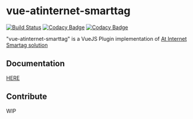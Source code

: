# vue-atinternet-smarttag

[![Build Status](https://travis-ci.org/Seb-L/vue-atinternet-smarttag.svg?branch=master)](https://travis-ci.org/Seb-L/vue-atinternet-smarttag)
[![Codacy Badge](https://api.codacy.com/project/badge/Coverage/7c9605d6d83541b49828cc3946cc6e77)](https://www.codacy.com/app/Seb-L/vue-atinternet-smarttag?utm_source=github.com&amp;utm_medium=referral&amp;utm_content=Seb-L/vue-atinternet-smarttag&amp;utm_campaign=Badge_Grade)
[![Codacy Badge](https://api.codacy.com/project/badge/Grade/7c9605d6d83541b49828cc3946cc6e77)](https://www.codacy.com/app/Seb-L/vue-atinternet-smarttag?utm_source=github.com&amp;utm_medium=referral&amp;utm_content=Seb-L/vue-atinternet-smarttag&amp;utm_campaign=Badge_Grade)

"vue-atinternet-smarttag" is a VueJS Plugin implementation of [At Internet Smartag solution](https://www.atinternet.com/produits/smarttag/)

## Documentation

[HERE](https://seb-l.github.io/vue-atinternet-smarttag/)

## Contribute

WIP
